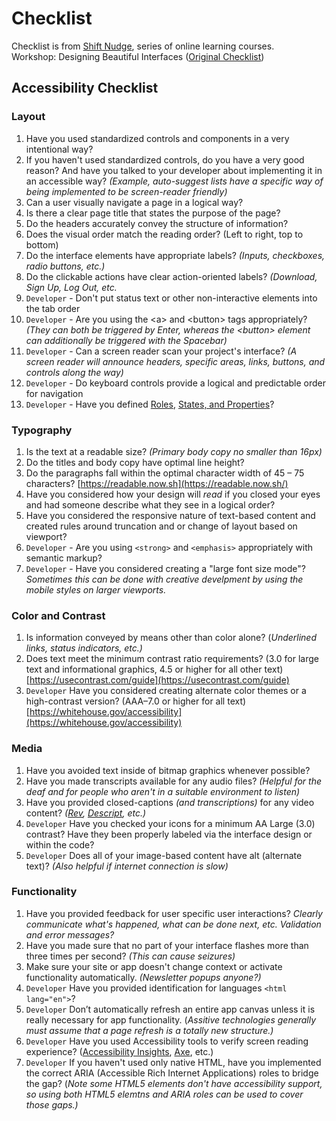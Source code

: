 # Checklist

Checklist is from [Shift Nudge](https://shiftnudge.com), series of online learning courses.   
Workshop: Designing Beautiful Interfaces \([Original Checklist](https://www.notion.so/Acessibility-Checklist-78a85c598d5d486f9253dec8aeab938a)\)

## Accessibility Checklist

### Layout

1. Have you used standardized controls and components in a very intentional way?
2. If you haven't used standardized controls, do you have a very good reason? And have you talked to your developer about implementing it in an accessible way? _\(Example, auto-suggest lists have a specific way of being implemented to be screen-reader friendly\)_
3. Can a user visually navigate a page in a logical way?
4. Is there a clear page title that states the purpose of the page?
5. Do the headers accurately convey the structure of information?
6. Does the visual order match the reading order? \(Left to right, top to bottom\)
7. Do the interface elements have appropriate labels? _\(Inputs, checkboxes, radio buttons, etc.\)_
8. Do the clickable actions have clear action-oriented labels? _\(Download, Sign Up, Log Out, etc._
9. `Developer` - Don't put status text or other non-interactive elements into the tab order
10. `Developer` - Are you using the &lt;a&gt; and &lt;button&gt; tags appropriately? _\(They can both be triggered by Enter, whereas the &lt;button&gt; element can additionally be triggered with the Spacebar\)_
11. `Developer` - Can a screen reader scan your project's interface? _\(A screen reader will announce headers, specific areas, links, buttons, and controls along the way\)_
12. `Developer` - Do keyboard controls provide a logical and predictable order for navigation
13. `Developer` - Have you defined [Roles](https://www.w3.org/TR/wai-aria/#document_structure_roles), [States, and Properties](https://www.w3.org/TR/wai-aria/#global_states)?

### Typography

1. Is the text at a readable size? _\(Primary body copy no smaller than 16px\)_
2. Do the titles and body copy have optimal line height?
3. Do the paragraphs fall within the optimal character width of 45 – 75 characters? [https://readable.now.sh](https://readable.now.sh/)
4. Have you considered how your design will _read_ if you closed your eyes and had someone describe what they see in a logical order?
5. Have you considered the responsive nature of text-based content and created rules around truncation and or change of layout based on viewport?
6. `Developer` - Are you using `<strong>` and `<emphasis>` appropriately with semantic markup?
7. `Developer` - Have you considered creating a "large font size mode"? _Sometimes this can be done with creative develpment by using the mobile styles on larger viewports._

### Color and Contrast

1. Is information conveyed by means other than color alone? \(_Underlined links, status indicators, etc.\)_
2. Does text meet the minimum contrast ratio requirements? \(3.0 for large text and informational graphics, 4.5 or higher for all other text\) [https://usecontrast.com/guide](https://usecontrast.com/guide) 
3. `Developer` Have you considered creating alternate color themes or a high-contrast version? \(AAA–7.0 or higher for all text\) [https://whitehouse.gov/accessibility](https://whitehouse.gov/accessibility)

### Media

1. Have you avoided text inside of bitmap graphics whenever possible?
2. Have you made transcripts available for any audio files? _\(Helpful for the deaf and for people who aren't in a suitable environment to listen\)_
3. Have you provided closed-captions _\(and transcriptions\)_ for any video content? _\(_[_Rev_](https://rev.com/)_,_ [_Descript_](https://descript.com/)_, etc.\)_
4. `Developer` Have you checked your icons for a minimum AA Large \(3.0\) contrast? Have they been properly labeled via the interface design or within the code?
5.  `Developer` Does all of your image-based content have alt \(alternate text\)?  _\(Also helpful if internet connection is slow\)_

### Functionality

1. Have you provided feedback for user specific user interactions? _Clearly communicate what's happened, what can be done next, etc. Validation and error messages?_
2. Have you made sure that no part of your interface flashes more than three times per second? _\(This can cause seizures\)_
3. Make sure your site or app doesn't change context or activate functionality automatically. _\(Newsletter popups anyone?\)_
4. `Developer` Have you provided identification for languages `<html lang="en">`?
5. `Developer` Don’t automatically refresh an entire app canvas unless it is really necessary for app functionality. \(_Assitive technologies generally must assume that a page refresh is a totally new structure.\)_
6.  `Developer` Have you used Accessibility tools to verify screen reading experience? \([Accessibility Insights](https://chrome.google.com/webstore/detail/accessibility-insights-fo/pbjjkligggfmakdaogkfomddhfmpjeni/related), [Axe](https://www.deque.com/axe/), etc.\)
7.  `Developer` If you haven't used only native HTML, have you implemented the correct ARIA \(Accessible Rich Internet Applications\) roles to bridge the gap? \(_Note some HTML5 elements don't have accessibility support, so using both HTML5 elemtns and ARIA roles can be used to cover those gaps.\)_



